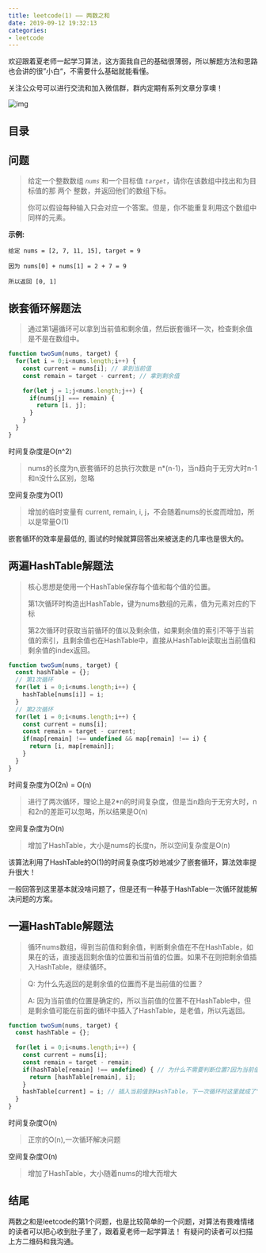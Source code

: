 ```yaml
---
title: leetcode(1) —— 两数之和
date: 2019-09-12 19:32:13
categories:
- leetcode
---
```

欢迎跟着夏老师一起学习算法，这方面我自己的基础很薄弱，所以解题方法和思路也会讲的很”小白“，不需要什么基础就能看懂。

关注公众号可以进行交流和加入微信群，群内定期有系列文章分享噢！

![img](https://static.ddhigh.com/blog/2019-08-26-060638.jpg)

## 目录
<!-- toc -->

## 问题

>  给定一个整数数组 *`nums`* 和一个目标值 *`target`*，请你在该数组中找出和为目标值的那 两个 整数，并返回他们的数组下标。
>
> 你可以假设每种输入只会对应一个答案。但是，你不能重复利用这个数组中同样的元素。

**示例:**

```text
给定 nums = [2, 7, 11, 15], target = 9

因为 nums[0] + nums[1] = 2 + 7 = 9

所以返回 [0, 1]
```

## 嵌套循环解题法

> 通过第1遍循环可以拿到当前值和剩余值，然后嵌套循环一次，检查剩余值是不是在数组中。

```javascript
function twoSum(nums, target) {
  for(let i = 0;i<nums.length;i++) {
    const current = nums[i]; // 拿到当前值
    const remain = target - current; // 拿到剩余值
    
    for(let j = 1;j<nums.length;j++) {
      if(nums[j] === remain) {
        return [i, j];
      }
    }
  }
}
```

时间复杂度是O(n^2)

> nums的长度为n,嵌套循环的总执行次数是 n*(n-1)，当n趋向于无穷大时n-1和n没什么区别，忽略

空间复杂度为O(1)

> 增加的临时变量有 current, remain, i, j，不会随着nums的长度而增加，所以是常量O(1)

嵌套循环的效率是最低的, 面试的时候就算回答出来被送走的几率也是很大的。

## 两遍HashTable解题法

> 核心思想是使用一个HashTable保存每个值和每个值的位置。
>
> 第1次循环时构造出HashTable，键为nums数组的元素，值为元素对应的下标
>
> 第2次循环时获取当前循环的值以及剩余值，如果剩余值的索引不等于当前值的索引，且剩余值也在HashTable中，直接从HashTable读取出当前值和剩余值的index返回。

```javascript
function twoSum(nums, target) {
  const hashTable = {};
  // 第1次循环
  for(let i = 0;i<nums.length;i++) {
    hashTable[nums[i]] = i;
  }
  // 第2次循环
  for(let i = 0;i<nums.length;i++) {
    const current = nums[i];
    const remain = target - current;
    if(map[remain] !== undefined && map[remain] !== i) {
      return [i, map[remain]];
    }
  }
}
```

时间复杂度为O(2n) = O(n)

> 进行了两次循环，理论上是2*n的时间复杂度，但是当n趋向于无穷大时，n和2n的差距可以忽略，所以结果是O(n)

空间复杂度为O(n)

> 增加了HashTable，大小是nums的长度n，所以空间复杂度是O(n)

该算法利用了HashTable的O(1)的时间复杂度巧妙地减少了嵌套循环，算法效率提升很大！

一般回答到这里基本就没啥问题了，但是还有一种基于HashTable一次循环就能解决问题的方案。

## 一遍HashTable解题法

> 循环nums数组，得到当前值和剩余值，判断剩余值在不在HashTable，如果在的话，直接返回剩余值的位置和当前值的位置。如果不在则把剩余值插入HashTable，继续循环。

> Q: 为什么先返回的是剩余值的位置而不是当前值的位置？
>
> A: 因为当前值的位置是确定的，所以当前值的位置不在HashTable中，但是剩余值可能在前面的循环中插入了HashTable，是老值，所以先返回。

```javascript
function twoSum(nums, target) {
  const hashTable = {};
  
  for(let i = 0;i<nums.length;i++) {
    const current = nums[i];
    const remain = target - remain;
    if(hashTable[remain] !== undefined) { // 为什么不需要判断位置?因为当前值的位置根本没插入HashTable中，索引不可能重复
      return [hashTable[remain], i];
    }
    hashTable[current] = i; // 插入当前值到HashTable，下一次循环时这里就成了"老值"
  }
}
```

时间复杂度O(n)

> 正宗的O(n),一次循环解决问题

空间复杂度O(n)

> 增加了HashTable，大小随着nums的增大而增大

## 结尾

两数之和是leetcode的第1个问题，也是比较简单的一个问题，对算法有畏难情绪的读者可以把心收到肚子里了，跟着夏老师一起学算法！
有疑问的读者可以扫描上方二维码和我沟通。
